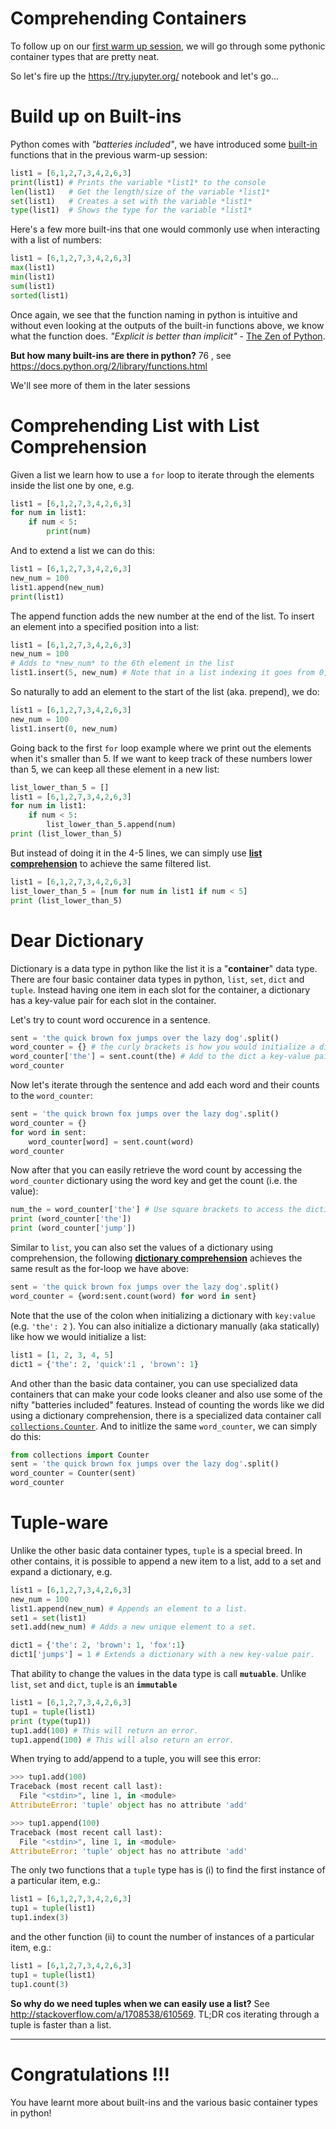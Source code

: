 Comprehending Containers
====


To follow up on our [first warm up session](https://github.com/interrogator/wwc/blob/master/resources/completed-notebooks/pywarmup-session1.md), we will go through some pythonic container types that are pretty neat.

So let's fire up the https://try.jupyter.org/ notebook and let's go...


Build up on Built-ins
====

Python comes with *"batteries included"*, we have introduced some [built-in](https://docs.python.org/2/library/functions.html) functions that in the previous warm-up session:

```python
list1 = [6,1,2,7,3,4,2,6,3]
print(list1) # Prints the variable *list1* to the console
len(list1)   # Get the length/size of the variable *list1*
set(list1)   # Creates a set with the variable *list1*
type(list1)  # Shows the type for the variable *list1*
```

Here's a few more built-ins that one would commonly use when interacting with a list of numbers:

```python
list1 = [6,1,2,7,3,4,2,6,3]
max(list1)
min(list1)
sum(list1)
sorted(list1)
```

Once again, we see that the function naming in python is intuitive and without even looking at the outputs of the built-in functions above, we know what the function does. *"Explicit is better than implicit"* - [The Zen of Python](https://www.python.org/dev/peps/pep-0020/).

**But how many built-ins are there in python?** 76 , see https://docs.python.org/2/library/functions.html

We'll see more of them in the later sessions

Comprehending List with List Comprehension
====

Given a list we learn how to use a `for` loop to iterate through the elements inside the list one by one, e.g.

```python
list1 = [6,1,2,7,3,4,2,6,3]
for num in list1:
    if num < 5:
        print(num)
```

And to extend a list we can do this:

```python
list1 = [6,1,2,7,3,4,2,6,3]
new_num = 100
list1.append(new_num)
print(list1)
```

The append function adds the new number at the end of the list. To insert an element into a specified position into a list:

```python
list1 = [6,1,2,7,3,4,2,6,3]
new_num = 100
# Adds to *new_num* to the 6th element in the list
list1.insert(5, new_num) # Note that in a list indexing it goes from 0, 1, 2, 3, ...
```

So naturally to add an element to the start of the list (aka. prepend), we do:

```python
list1 = [6,1,2,7,3,4,2,6,3]
new_num = 100
list1.insert(0, new_num)
```

Going back to the first `for` loop example where we print out the elements when it's smaller than 5. If we want to keep track of these numbers lower than 5, we can keep all these element in a new list:

```python
list_lower_than_5 = []
list1 = [6,1,2,7,3,4,2,6,3]
for num in list1:
    if num < 5:
        list_lower_than_5.append(num)
print (list_lower_than_5)
```

But instead of doing it in the 4-5 lines, we can simply use [**list comprehension**](https://docs.python.org/2/tutorial/datastructures.html#list-comprehensions) to achieve the same filtered list. 

```python
list1 = [6,1,2,7,3,4,2,6,3]
list_lower_than_5 = [num for num in list1 if num < 5]
print (list_lower_than_5)
```

Dear Dictionary 
====

Dictionary is a data type in python like the list it is a "**container**" data type. There are four basic container data types in python, `list`, `set`, `dict` and `tuple`. Instead having one item in each slot for the container, a dictionary has a key-value pair for each slot in the container.

Let's try to count word occurence in a sentence.

```python
sent = 'the quick brown fox jumps over the lazy dog'.split()
word_counter = {} # the curly brackets is how you would initialize a dict.
word_counter['the'] = sent.count(the) # Add to the dict a key-value pair (the word 'the' and its count)
word_counter
```

Now let's iterate through the sentence and add each word and their counts to the `word_counter`:

```python
sent = 'the quick brown fox jumps over the lazy dog'.split()
word_counter = {}
for word in sent:
    word_counter[word] = sent.count(word)
word_counter
```

Now after that you can easily retrieve the word count by accessing the `word_counter` dictionary using the word key and get the count (i.e. the value):

```python
num_the = word_counter['the'] # Use square brackets to access the dictionary using the key.
print (word_counter['the'])  
print (word_counter['jump'])
```

Similar to `list`, you can also set the values of a dictionary using comprehension, the following [**dictionary comprehension**](https://www.python.org/dev/peps/pep-0274/) achieves the same result as the for-loop we have above:

```python
sent = 'the quick brown fox jumps over the lazy dog'.split()
word_counter = {word:sent.count(word) for word in sent}
```

Note that the use of the colon when initializing a dictionary with `key:value` (e.g. `'the': 2` ). You can also initialize a dictionary manually (aka statically) like how we would initialize a list:

```python
list1 = [1, 2, 3, 4, 5]
dict1 = {'the': 2, 'quick':1 , 'brown': 1}
```

And other than the basic data container, you can use specialized data containers that can make your code looks cleaner and also use some of the nifty "batteries included" features. Instead of counting the words like we did using a dictionary comprehension, there is a specialized data container call [`collections.Counter`](https://docs.python.org/2/library/collections.html#collections.Counter). And to initlize the same `word_counter`, we can simply do this:


```python
from collections import Counter
sent = 'the quick brown fox jumps over the lazy dog'.split()
word_counter = Counter(sent)
word_counter
```

Tuple-ware
====

Unlike the other basic data container types, `tuple` is a special breed. In other contains, it is possible to append a new item to a list, add to a set and expand a dictionary, e.g.

```python
list1 = [6,1,2,7,3,4,2,6,3]
new_num = 100
list1.append(new_num) # Appends an element to a list.
set1 = set(list1)
set1.add(new_num) # Adds a new unique element to a set.

dict1 = {'the': 2, 'brown': 1, 'fox':1}
dict1['jumps'] = 1 # Extends a dictionary with a new key-value pair.
```

That ability to change the values in the data type is call **`mutuable`**. Unlike `list`, `set` and `dict`, `tuple` is an **`immutable`**

```python
list1 = [6,1,2,7,3,4,2,6,3]
tup1 = tuple(list1)
print (type(tup1))
tup1.add(100) # This will return an error.
tup1.append(100) # This will also return an error.
```

When trying to add/append to a tuple, you will see this error:

```python
>>> tup1.add(100)
Traceback (most recent call last):
  File "<stdin>", line 1, in <module>
AttributeError: 'tuple' object has no attribute 'add'

>>> tup1.append(100)
Traceback (most recent call last):
  File "<stdin>", line 1, in <module>
AttributeError: 'tuple' object has no attribute 'add'
```

The only two functions that a `tuple` type has is (i) to find the first instance of a particular item, e.g.:

```python
list1 = [6,1,2,7,3,4,2,6,3]
tup1 = tuple(list1)
tup1.index(3)
```

and the other function (ii) to count the number of instances of a particular item, e.g.:

```python
list1 = [6,1,2,7,3,4,2,6,3]
tup1 = tuple(list1)
tup1.count(3)
```

**So why do we need tuples when we can easily use a list?** See http://stackoverflow.com/a/1708538/610569. TL;DR cos iterating through a tuple is faster than a list.

----

Congratulations !!!
====

You have learnt more about built-ins and the various basic container types in python! 
